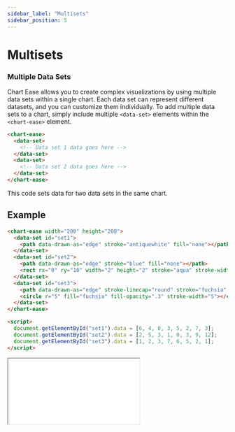 ```yaml
---
sidebar_label: "Multisets"
sidebar_position: 5
---
```


# Multisets

### Multiple Data Sets

Chart Ease allows you to create complex visualizations by using multiple data sets within a single chart. Each data set can represent different datasets, and you can customize them individually. To add multiple data sets to a chart, simply include multiple `<data-set>` elements within the `<chart-ease>` element.

```html
<chart-ease>
  <data-set>
    <!-- Data set 1 data goes here -->
  </data-set>
  <data-set>
    <!-- Data set 2 data goes here -->
  </data-set>
</chart-ease>
```

This code sets data for two data sets in the same chart.

## Example

```html
<chart-ease width="200" height="200">
  <data-set id="set1">
    <path data-drawn-as="edge" stroke="antiquewhite" fill="none"></path>
  </data-set>
  <data-set id="set2">
    <path data-drawn-as="edge" stroke="blue" fill="none"></path>
    <rect rx="0" ry="10" width="2" height="2" stroke="aqua" stroke-width="5" />
  </data-set>
  <data-set id="set3">
    <path data-drawn-as="edge" stroke-linecap="round" stroke="fuchsia" fill="none"></path>
    <circle r="5" fill="fuchsia" fill-opacity=".3" stroke-width="5"></circle>
  </data-set>
</chart-ease>
```

```html
<script>
  document.getElementById("set1").data = [6, 4, 0, 3, 5, 2, 7, 3];
  document.getElementById("set2").data = [2, 5, 3, 1, 0, 3, 9, 12];
  document.getElementById("set3").data = [1, 2, 3, 7, 6, 5, 2, 1];
</script>
```

<iframe src="/samples/multi.html" style={{ width: '250px', height: '250px' }}></iframe>
